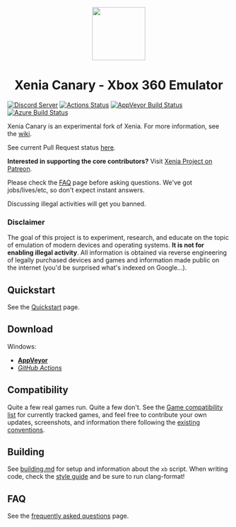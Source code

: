 <p align="center">
    <a href="https://github.com/xenia-canary/xenia-canary/tree/canary/assets/icon">
        <img height="120px" width="120px" src="https://raw.githubusercontent.com/xenia-canary/xenia-canary/canary/assets/icon/1024.png" />
    </a>
</p>
<h1 align="center">Xenia Canary - Xbox 360 Emulator</h1>

[![Discord Server](https://discordapp.com/api/guilds/533275703882547200/widget.png)](https://discord.gg/jydhhRQ)
[![Actions Status](https://github.com/xenia-canary/xenia-canary/workflows/CI/badge.svg)](https://github.com/xenia-canary/xenia-canary/actions)
[![AppVeyor Build Status](https://ci.appveyor.com/api/projects/status/5fs0ia3031l9rbpo/branch/canary_new?svg=true)](https://ci.appveyor.com/project/chris-hawley/xenia-canary/branch/canary_new)
[![Azure Build Status](https://dev.azure.com/xenia-canary/xenia-canary/_apis/build/status/xenia-canary.xenia-canary?branchName=canary_new)](https://dev.azure.com/xenia-canary/xenia-canary/_build/latest?definitionId=1&branchName=canary_new)
<!--[![Travis Build Status](https://travis-ci.org/xenia-canary/xenia-canary.svg?branch=canary)](https://travis-ci.org/xenia-canary/xenia-canary)-->

Xenia Canary is an experimental fork of Xenia. For more information, see the
[wiki](https://github.com/xenia-canary/xenia-canary/wiki).

See current Pull Request status [here](https://github.com/xenia-canary/xenia-canary/wiki/PR-status).

**Interested in supporting the core contributors?** Visit
[Xenia Project on Patreon](https://www.patreon.com/xenia_project).

Please check the [FAQ](https://github.com/xenia-canary/xenia-canary/wiki/FAQ) page before asking questions.
We've got jobs/lives/etc, so don't expect instant answers.

Discussing illegal activities will get you banned.

### Disclaimer

The goal of this project is to experiment, research, and educate on the topic
of emulation of modern devices and operating systems. **It is not for enabling
illegal activity**. All information is obtained via reverse engineering of
legally purchased devices and games and information made public on the internet
(you'd be surprised what's indexed on Google...).

## Quickstart

See the [Quickstart](https://github.com/xenia-project/xenia/wiki/Quickstart) page.

## Download

Windows:
  * **[AppVeyor](https://ci.appveyor.com/api/projects/chris-hawley/xenia-canary/artifacts/xenia_canary.zip?branch=canary_new&job=Configuration:%20Release&pr=false)**
  * *[GitHub Actions](https://github.com/xenia-canary/xenia-canary/releases/latest/download/xenia_canary.zip)*

## Compatibility

Quite a few real games run. Quite a few don't.
See the [Game compatibility list](https://github.com/xenia-canary/game-compatibility/issues)
for currently tracked games, and feel free to contribute your own updates,
screenshots, and information there following the [existing conventions](https://github.com/xenia-canary/game-compatibility/blob/master/README.md).

## Building

See [building.md](docs/building.md) for setup and information about the
`xb` script. When writing code, check the [style guide](docs/style_guide.md)
and be sure to run clang-format!

<!--## Contributors Wanted!
<!--
Have some spare time, know advanced C++, and want to write an emulator?
Contribute! There's a ton of work that needs to be done, a lot of which
is wide open greenfield fun.
<!--
**For general rules and guidelines please see [CONTRIBUTING.md](.github/CONTRIBUTING.md).**
<!--
Fixes and optimizations are always welcome (please!), but in addition to
that there are some major work areas still untouched:
<!--
* Help work through [missing functionality/bugs in games](https://github.com/xenia-project/xenia/labels/compat)
* Add input drivers for [DualShock4 (PS4) controllers](https://github.com/xenia-project/xenia/issues/60) (or anything else)
* Skilled with Linux? A strong contributor is needed to [help with porting](https://github.com/xenia-project/xenia/labels/cross%20platform)
<!--
See more projects [good for contributors](https://github.com/xenia-project/xenia/labels/good%20first%20issue). It's a good idea to ask on Discord and check the issues page before beginning work on
something.
-->
## FAQ

See the [frequently asked questions](https://github.com/xenia-canary/xenia-canary/wiki/FAQ) page.
